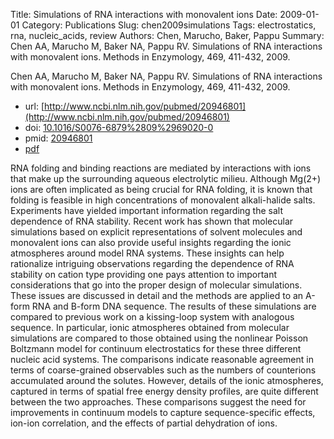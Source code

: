 Title: Simulations of RNA interactions with monovalent ions
Date: 2009-01-01
Category: Publications
Slug: chen2009simulations
Tags: electrostatics, rna, nucleic_acids, review
Authors: Chen, Marucho, Baker, Pappu
Summary: Chen AA, Marucho M, Baker NA, Pappu RV. Simulations of RNA interactions with monovalent ions. Methods in Enzymology, 469, 411-432, 2009. 

Chen AA, Marucho M, Baker NA, Pappu RV. Simulations of RNA interactions with monovalent ions. Methods in Enzymology, 469, 411-432, 2009. 

* url: [http://www.ncbi.nlm.nih.gov/pubmed/20946801](http://www.ncbi.nlm.nih.gov/pubmed/20946801)
* doi: [10.1016/S0076-6879%2809%2969020-0](http://dx.doi.org/10.1016/S0076-6879%2809%2969020-0)
* pmid: [20946801](http://www.ncbi.nlm.nih.gov/pubmed/20946801)
* [pdf](http://sobolevnrm.github.io/papers/chen2009simulations.pdf)

RNA folding and binding reactions are mediated by interactions with ions that make up the surrounding aqueous electrolytic milieu. Although Mg(2+) ions are often implicated as being crucial for RNA folding, it is known that folding is feasible in high concentrations of monovalent alkali-halide salts. Experiments have yielded important information regarding the salt dependence of RNA stability. Recent work has shown that molecular simulations based on explicit representations of solvent molecules and monovalent ions can also provide useful insights regarding the ionic atmospheres around model RNA systems. These insights can help rationalize intriguing observations regarding the dependence of RNA stability on cation type providing one pays attention to important considerations that go into the proper design of molecular simulations. These issues are discussed in detail and the methods are applied to an A-form RNA and B-form DNA sequence. The results of these simulations are compared to previous work on a kissing-loop system with analogous sequence. In particular, ionic atmospheres obtained from molecular simulations are compared to those obtained using the nonlinear Poisson Boltzmann model for continuum electrostatics for these three different nucleic acid systems. The comparisons indicate reasonable agreement in terms of coarse-grained observables such as the numbers of counterions accumulated around the solutes. However, details of the ionic atmospheres, captured in terms of spatial free energy density profiles, are quite different between the two approaches. These comparisons suggest the need for improvements in continuum models to capture sequence-specific effects, ion-ion correlation, and the effects of partial dehydration of ions.
